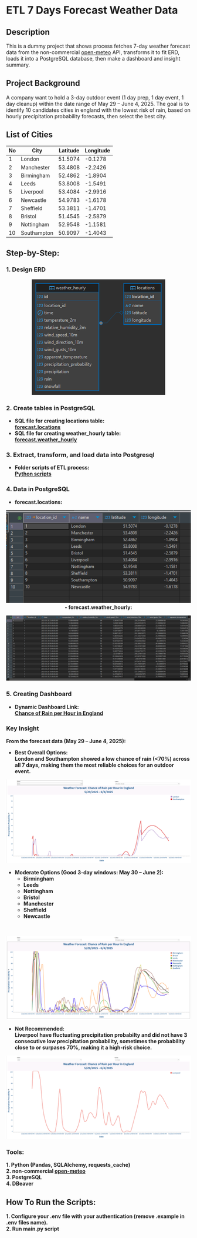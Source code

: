 
<h1>ETL 7 Days Forecast Weather Data</h1>

<h2>Description</h2>
This is a dummy project that shows process fetches 7-day weather forecast data from the non-commercial <a href="https://open-meteo.com/">open-meteo</a> API, transforms it to fit ERD, loads it into a PostgreSQL database, then make a dashboard and insight summary.
<br />
<h2>Project Background</h2>
A company want to hold a 3-day outdoor event (1 day prep, 1 day event, 1 day cleanup) within the date range of May 29 – June 4, 2025. The goal is to identify 10 candidates cities in england with the lowest risk of rain, based on hourly precipitation probability forecasts, then select the best city.
<br />

<h2>List of Cities</h2>

| No | City         | Latitude  | Longitude |
|----|--------------|-----------|-----------|
| 1  | London       | 51.5074   | -0.1278   |
| 2  | Manchester   | 53.4808   | -2.2426   |
| 3  | Birmingham   | 52.4862   | -1.8904   |
| 4  | Leeds        | 53.8008   | -1.5491   |
| 5  | Liverpool    | 53.4084   | -2.9916   |
| 6  | Newcastle    | 54.9783   | -1.6178   |
| 7  | Sheffield    | 53.3811   | -1.4701   |
| 8  | Bristol      | 51.4545   | -2.5879   |
| 9  | Nottingham   | 52.9548   | -1.1581   |
| 10 | Southampton  | 50.9097   | -1.4043   |

<h2>Step-by-Step:</h2>

<h3>1. Design ERD</h3>
<p align="center">
<img src="https://raw.githubusercontent.com/khairufde/7daysforecast/refs/heads/main/erd/demo%20-%20forecast.png"/>
 
<h3>2. Create tables in PostgreSQL</h3>

- <b>SQL file for creating locations table:<br />
  <a href="https://github.com/khairufde/7daysforecast/blob/main/sql/create_tables_locations.sql">forecast.locations</a><br />
- <b>SQL file for creating weather_hourly table:<br />
  <a href="https://github.com/khairufde/7daysforecast/blob/main/sql/create_tables_weather_hourly.sql">forecast.weather_hourly</a><br />

<h3>3. Extract, transform, and load data into Postgresql</h3>

- <b>Folder scripts of ETL process:<br />
  <a href="https://github.com/khairufde/7daysforecast/tree/main/scripts">Python scripts</a><br />

<h3>4. Data in PostgreSQL</h3>

- <b>forecast.locations:<br/>
<p align="center">
<img src="https://raw.githubusercontent.com/khairufde/7daysforecast/refs/heads/main/table_pic/demo%20-%20forecast%20-%20locations.PNG"/><br />
- <b>forecast.weather_hourly:<br/>
<p align="center">
<img src="https://raw.githubusercontent.com/khairufde/7daysforecast/refs/heads/main/table_pic/demo%20-%20forecast%20-%20weather_hourly.PNG"/>

<h3>5. Creating Dashboard</h3>

- <b>Dynamic Dashboard Link:<br />
  <a href="https://public.tableau.com/views/PrecipitationProbabilityinLondonSouthampton_png/Dashboard?:language=en-US&publish=yes&:sid=&:redirect=auth&:display_count=n&:origin=viz_share_link">Chance of Rain per Hour in England</a><br />

<h3>Key Insight</h3>

From the forecast data (May 29 – June 4, 2025):
<br />

- Best Overall Options:<br />
  **London** and **Southampton** showed a low chance of rain (<70%) across all 7 days, making them the most reliable choices for an outdoor event.<br />
<p align="center">
<img src="https://raw.githubusercontent.com/khairufde/7daysforecast/refs/heads/main/dashboard/London%20%26%20Southampton.PNG"/>

- Moderate Options (Good 3-day windows: May 30 – June 2):<br />
  - <b>Birmingham</b>
  - <b>Leeds</b>
  - <b>Nottingham</b>
  - <b>Bristol</b>
  - <b>Manchester</b>
  - <b>Sheffield</b>
  - <b>Newcastle</b>
<br />
<p align="center">
<img src="https://raw.githubusercontent.com/khairufde/7daysforecast/refs/heads/main/dashboard/Moderate%20Options.PNG"/>

- Not Recommended:<br />
  **Liverpool** have fluctuating precipitation probabilty and did not have 3 consecutive low precipitation probability, sometimes the probability close to or surpases 70%, making it a high-risk choice.<br />
<p align="center">
<img src="https://raw.githubusercontent.com/khairufde/7daysforecast/refs/heads/main/dashboard/worst-Liverpool.PNG"/>

<h3>Tools:</h3>

<b/>
1. Python (Pandas, SQLAlchemy, requests_cache)
<br/>
<b/>
2. non-commercial <a href="https://open-meteo.com/">open-meteo</a>
<br/>
<b/>
3. PostgreSQL
<br/>
<b/>
4. DBeaver
<br/>

<h2>How To Run the Scripts:</h2>

<b/>
1. Configure your .env file with your authentication (remove .example in .env files name).
<br/>
<b/>
2. Run main.py script
<br/>

<!--
 ```diff
- text in red
+ text in green
! text in orange
# text in gray
@@ text in purple (and bold)@@
```
--!>

